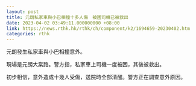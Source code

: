 ```yaml
---
layout: post
title: 元朗私家車與小巴相撞十多人傷　被困司機已被救出
date: 2023-04-02 03:49:11.000000000 +08:00
link: https://news.rthk.hk/rthk/ch/component/k2/1694659-20230402.htm
categories: rthk
---
```


元朗發生私家車與小巴相撞意外。

現場是元朗大棠路。警方指，私家車上司機一度被困，其後被救出。

初步相信，意外造成十幾人受傷，送院時全部清醒。警方正在調查意外原因。
